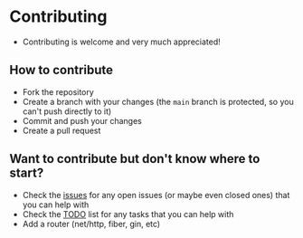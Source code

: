# Contributing

- Contributing is welcome and very much appreciated! 

## How to contribute

- Fork the repository
- Create a branch with your changes (the `main` branch is protected, so you can't push directly to it)
- Commit and push your changes
- Create a pull request

## Want to contribute but don't know where to start?

- Check the [issues](http://github.com/ruby-network/bare-go/issues) for any open issues (or maybe even closed ones) that you can help with
- Check the [TODO](https://github.com/ruby-network/bare-go/?tab=readme-ov-file#todo) list for any tasks that you can help with
- Add a router (net/http, fiber, gin, etc)
